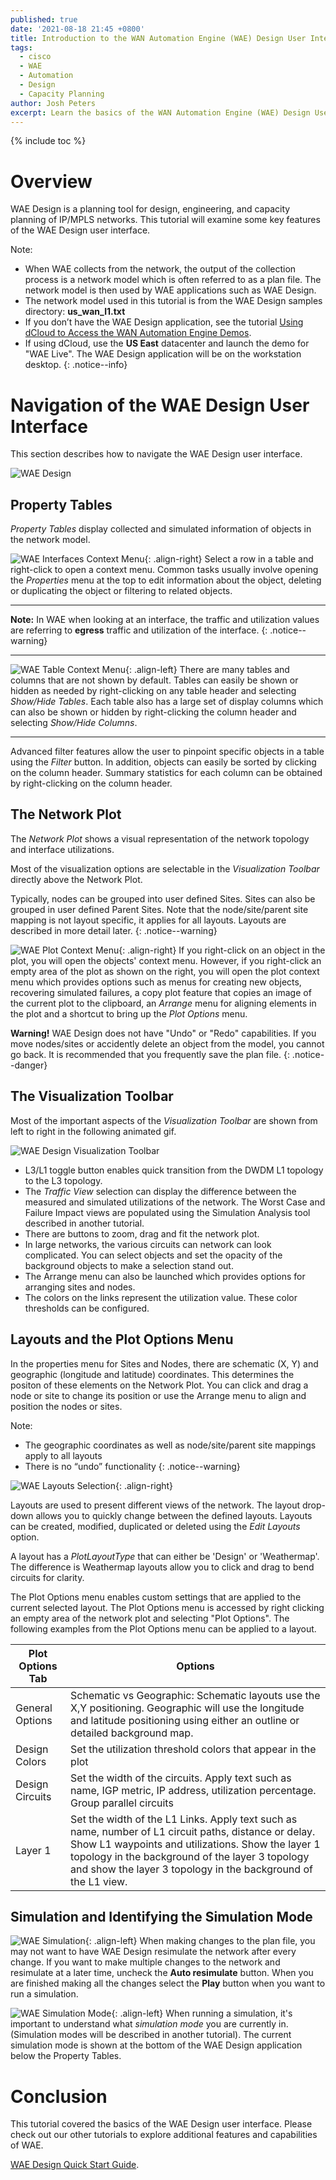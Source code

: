 ```yaml
---
published: true
date: '2021-08-18 21:45 +0800'
title: Introduction to the WAN Automation Engine (WAE) Design User Interface
tags:
  - cisco
  - WAE
  - Automation
  - Design
  - Capacity Planning
author: Josh Peters
excerpt: Learn the basics of the WAN Automation Engine (WAE) Design User Interface
---
```

{% include toc %}

# Overview

WAE Design is a planning tool for design, engineering, and capacity planning of IP/MPLS networks. This tutorial will examine some key features of the WAE Design user interface.

>
Note: 
>
* When WAE collects from the network, the output of the collection process is a network model which is often referred to as a plan file. The network model is then used by WAE applications such as WAE Design. 
* The network model used in this tutorial is from the WAE Design samples directory: **us_wan_l1.txt**
* If you don’t have the WAE Design application, see the tutorial [Using dCloud to Access the WAN Automation Engine Demos](https://xrdocs.github.io/automation/tutorials/2017-08-03-using-dcloud-to-access-the-wan-automation-engine-demos). 
* If using dCloud, use the **US East** datacenter and launch the demo for "WAE Live". The WAE Design application will be on the workstation desktop.
{: .notice--info}

# Navigation of the WAE Design User Interface

This section describes how to navigate the WAE Design user interface.

![WAE Design](https://xrdocs.github.io/xrdocs-images/assets/tutorial-images/waeUI-WAE-Design-UI-Overview.png)

## Property Tables 
*Property Tables* display collected and simulated information of objects in the network model. 

![WAE Interfaces Context Menu](https://xrdocs.github.io/xrdocs-images/assets/tutorial-images/waeUI-InterfacesMenu.png){: .align-right} 
Select a row in a table and right-click to open a context menu. Common tasks usually involve opening the *Properties* menu at the top to edit information about the object, deleting or duplicating the object or filtering to related objects. 

---

**Note:** In WAE when looking at an interface, the traffic and utilization values are referring to **egress** traffic and utilization of the interface.
{: .notice--warning}

---

![WAE Table Context Menu](https://xrdocs.github.io/xrdocs-images/assets/tutorial-images/waeUI-TablesAndColumns.png){: .align-left} 
There are many tables and columns that are not shown by default. Tables can easily be shown or hidden as needed by right-clicking on any table header and selecting *Show/Hide Tables*. Each table also has a large set of display columns which can also be shown or hidden by right-clicking the column header and selecting *Show/Hide Columns*. 

---

Advanced filter features allow the user to pinpoint specific objects in a table using the *Filter* button. In addition, objects can easily be sorted by clicking on the column header. Summary statistics for each column can be obtained by right-clicking on the column header. 

## The Network Plot 
The *Network Plot* shows a visual representation of the network topology and interface utilizations. 

Most of the visualization options are selectable in the *Visualization Toolbar* directly above the Network Plot.

Typically, nodes can be grouped into user defined Sites. Sites can also be grouped in user defined Parent Sites. Note that the node/site/parent site mapping is not layout specific, it applies for all layouts. Layouts are described in more detail later.
{: .notice--warning}

![WAE Plot Context Menu](https://xrdocs.github.io/xrdocs-images/assets/tutorial-images/waeUI-PlotMenu.png){: .align-right} If you right-click on an object in the plot, you will open the objects' context menu. However, if you right-click an empty area of the plot as shown on the right, you will open the plot context menu which provides options such as menus for creating new objects, recovering simulated failures, a copy plot feature that copies an image of the current plot to the clipboard, an *Arrange* menu for aligning elements in the plot and a shortcut to bring up the *Plot Options* menu.

**Warning!** WAE Design does not have "Undo" or "Redo" capabilities. If you move nodes/sites or accidently delete an object from the model, you cannot go back. It is recommended that you frequently save the plan file. 
{: .notice--danger}

## The Visualization Toolbar 
Most of the important aspects of the *Visualization Toolbar* are shown from left to right in the following animated gif.

![WAE Design Visualization Toolbar](https://xrdocs.github.io/xrdocs-images/assets/tutorial-images/waeUI-vizToolbar.gif)

- L3/L1 toggle button enables quick transition from the DWDM L1 topology to the L3 topology.
- The *Traffic View* selection can display the difference between the measured and simulated utilizations of the network. The Worst Case and Failure Impact views are populated using the Simulation Analysis tool described in another tutorial.
- There are buttons to zoom, drag and fit the network plot.
- In large networks, the various circuits can network can look complicated. You can select objects and set the opacity of the background objects to make a selection stand out.
- The Arrange menu can also be launched which provides options for arranging sites and nodes.
- The colors on the links represent the utilization value. These color thresholds can be configured.

## Layouts and the Plot Options Menu
In the properties menu for Sites and Nodes, there are schematic (X, Y) and geographic (longitude and latitude) coordinates. This determines the positon of these elements on the Network Plot. You can click and drag a node or site to change its position or use the Arrange menu to align and position the nodes or sites. 

>
Note: 
>
* The geographic coordinates as well as node/site/parent site mappings apply to all layouts
* There is no “undo” functionality
{: .notice--warning}

![WAE Layouts Selection](https://xrdocs.github.io/xrdocs-images/assets/tutorial-images/waeUI-Layouts.png){: .align-right}

Layouts are used to present different views of the network. The layout drop-down allows you to quickly change between the defined layouts. Layouts can be created, modified, duplicated or deleted using the *Edit Layouts* option.

A layout has a *PlotLayoutType* that can either be 'Design' or 'Weathermap'. The difference is Weathermap layouts allow you to click and drag to bend circuits for clarity. 

The Plot Options menu enables custom settings that are applied to the current selected layout. The Plot Options menu is accessed by right clicking an empty area of the network plot and selecting "Plot Options". The following examples from the Plot Options menu can be applied to a layout.

| Plot Options Tab        | Options  |
| ----------------------- | -------- |
| General Options | Schematic vs Geographic: Schematic layouts use the X,Y positioning. Geographic will use the longitude and latitude positioning using either an outline or detailed background map. |
| Design Colors | Set the utilization threshold colors that appear in the plot |
| Design Circuits | Set the width of the circuits. Apply text such as name, IGP metric, IP address, utilization percentage. Group parallel circuits |
| Layer 1 | Set the width of the L1 Links. Apply text such as name, number of L1 circuit paths, distance or delay. Show L1 waypoints and utilizations. Show the layer 1 topology in the background of the layer 3 topology and show the layer 3 topology in the background of the L1 view.  |

## Simulation and Identifying the Simulation Mode 
![WAE Simulation](https://xrdocs.github.io/xrdocs-images/assets/tutorial-images/waeUI-Sim.png){: .align-left}
When making changes to the plan file, you may not want to have WAE Design resimulate the network after every change. If you want to make multiple changes to the network and resimulate at a later time, uncheck the **Auto resimulate** button. When you are finished making all the changes select the **Play** button when you want to run a simulation.

![WAE Simulation Mode](https://xrdocs.github.io/xrdocs-images/assets/tutorial-images/waeUI-SimMode.png){: .align-left}
When running a simulation, it's important to understand what *simulation mode* you are currently in. (Simulation modes will be described in another tutorial). The current simulation mode is shown at the bottom of the WAE Design application below the Property Tables.

# Conclusion
This tutorial covered the basics of the WAE Design user interface. Please check out our other tutorials to explore additional features and capabilities of WAE.

[WAE Design Quick Start Guide](https://developer.cisco.com/docs/wan-automation-engine/#!wae-design-quick-start-guide/getting-acquainted-with-wae-design). 


